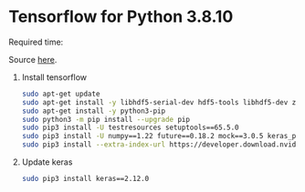 # Tensorflow for Python 3.8.10
Required time: <Badge type="info" text="20 min" />

Source [here](https://docs.nvidia.com/deeplearning/frameworks/install-tf-jetson-platform/index.html).

1. Install tensorflow
    ```bash
    sudo apt-get update
    sudo apt-get install -y libhdf5-serial-dev hdf5-tools libhdf5-dev zlib1g-dev zip libjpeg8-dev liblapack-dev libblas-dev gfortran
    sudo apt-get install -y python3-pip
    sudo python3 -m pip install --upgrade pip
   sudo pip3 install -U testresources setuptools==65.5.0
   sudo pip3 install -U numpy==1.22 future==0.18.2 mock==3.0.5 keras_preprocessing==1.1.2 keras_applications==1.0.8 gast==0.4.0 protobuf pybind11 cython pkgconfig packaging h5py==3.7.0
   sudo pip3 install --extra-index-url https://developer.download.nvidia.com/compute/redist/jp/v512 tensorflow==2.12.0+nv23.06
   ```

2. Update keras
    ```bash
    sudo pip3 install keras==2.12.0
    ```
